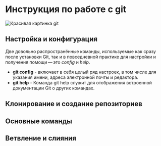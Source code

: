 # Инструкция по работе с git

![Красивая картинка git](git.jpg)

## Настройка и конфигурация

Две довольно распространённые команды, используемые как сразу после установки Git, так и в повседневной практике для настройки и получения помощи — это *config* и *help*.
* **git config** - включает в себя целый ряд настроек, в том числе для указания имени, адреса электронной почты и редактора.
* **git help** - Команда git help служит для отображения встроенной документации Git о других командах.

## Клонирование и создание репозиториев

## Основные команды

## Ветвление и слияния